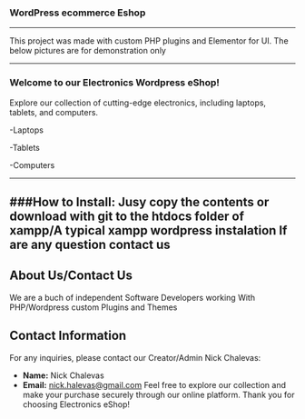 ### WordPress ecommerce Eshop
------------------------------------------------------------------------
This  project was made with custom PHP plugins  and Elementor for UI. The below pictures are for demonstration only

------------------------------------------------------------------------
### Welcome to our Electronics Wordpress eShop!

Explore our collection of cutting-edge electronics, including laptops, tablets, and computers.

-Laptops

-Tablets

-Computers

-----------------------------------------------------------------------
###How to Install:
Jusy copy the contents or download with git to the htdocs folder of xampp/A typical xampp wordpress instalation
If are any question contact us
----------------------------------------------------------------------
## About Us/Contact Us

We are a buch of independent Software Developers working With PHP/Wordpress custom Plugins and Themes



## Contact Information

For any inquiries, please contact our Creator/Admin Nick Chalevas:

- **Name:** Nick Chalevas
- **Email:** nick.halevas@gmail.com
Feel free to explore our collection and make your purchase securely through our online platform. Thank you for choosing Electronics eShop!
